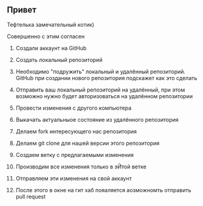 ## Привет

Тефтелька замечательный котик)

Совершенно с этим согласен

1. Создали аккаунт на GitHub
2. Создать локальный репозиторий
3. Необходимо "подружить" локальный и удалённый репозиторий. GitHub при создании нового репозитория подскажет как это сделать
4. Отправить ваш локальный репозиторий на удалённый, при этом возможно нужно будет авторизоваться на удалённом репозитории
5. Провести изменения с другого компьютера
6. Выкачать актуальныое состояние из удалённого репозитория

1. Делаем fork интересующего нас репозитория
2. Делаем git clone для нашей версии этого репозитория
3. Создаем ветку с предлагаемыми изменения
4. Производим все изменения только в эЙтой ветке
5. Отправляем эти изменения на свой аккаунт
6. После этого в окне на гит хаб пояаляется аозможномть отправить pull request 